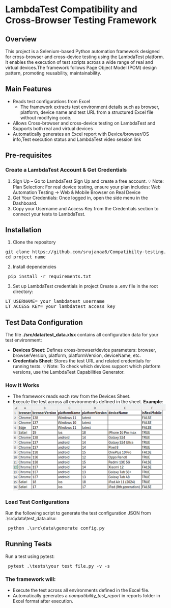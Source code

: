 # LambdaTest Compatibility and Cross-Browser Testing Framework

## Overview
This project is a Selenium-based Python automation framework designed for cross-browser and cross-device testing using the LambdaTest platform. It enables the execution of test scripts across a wide range of real and virtual devices.The framework follows Page Object Model (POM) design pattern, promoting reusability, maintainability.

## Main Features
- Reads test configurations from Excel
  - The framework extracts test environment details such as browser, platform, device name and test URL from a structured Excel file without modifying code.
- Allows Cross-browser and cross-device testing on LambdaTest and Supports both real and virtual devices
- Automatically generates an Excel report with Device/browser/OS info,Test execution status and LambdaTest video session link

## Pre-requisites
### Create a LambdaTest Account & Get Credentials
1.	Sign Up – Go to LambdaTest Sign Up and create a free account.
💡 Note: Plan Selection: For real device testing, ensure your plan includes:
Web Automation Testing → Web & Mobile Browser on Real Device
2.	Get Your Credentials: Once logged in, open the side menu in the Dashboard.
3.	Copy your Username and Access Key from the Credentials section to connect your tests to LambdaTest.

## Installation
1. Clone the repository
<pre>
git clone https://github.com/srujanaa6/Compatibilty-testing.git
cd project_name
</pre>

2. Install dependencies
<pre> pip install -r requirements.txt </pre>

3. Set up LambdaTest credentials in project
Create a .env file in the root directory:
<pre>LT_USERNAME= your_lambdatest_username
LT_ACCESS_KEY= your_lambdatest_access_key
</pre>

## Test Data Configuration
The file **./src/data/test_data.xlsx** contains all configuration data for your test environment:
- **Devices Sheet**: Defines cross-browser/device parameters:
browser, browserVersion, platform, platformVersion, deviceName, etc.
- **Credentials Sheet**: Stores the test URL and related credentials for running tests.
💡 Note: To check which devices support which platform versions, use the LambdaTest Capabilities Generator.

### How It Works
- The framework reads each row from the Devices Sheet.
- Execute the test across all environments defined in the sheet.
**Example**:
![alt text](image.png)

### Load Test Configurations
Run the following script to generate the test configuration JSON from .\src\data\test_data.xlsx:
<pre> python .\src\data\generate_config.py </pre>

## Running Tests
Run a test using pytest:
<pre> pytest .\tests\your_test_file.py -v -s </pre>

### The framework will:
- Execute the test across all environments defined in the Excel file.
- Automatically generates a *compatibility_test_report* in reports folder in Excel format after execution.



